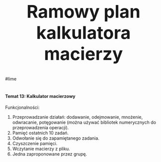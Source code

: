 # <center> <h1>Ramowy plan kalkulatora macierzy</h1> </center>
#<span style="color: kolor">lime</span>
# <h4>Temat 13: Kalkulator macierzowy</h4>

Funkcjonalności:
1. Przeprowadzanie działań: dodawanie, odejmowanie, mnożenie, odwracanie, potęgowanie (można używać bibliotek numerycznych do przeprowadzenia operacji).
2. Pamięć ostatnich 10 zadań.
3. Odwołanie się do zapamiętanego zadania. 
4. Czyszczenie pamięci.
5. Wczytanie macierzy z pliku. 
6. Jedna zaproponowane przez grupę.

